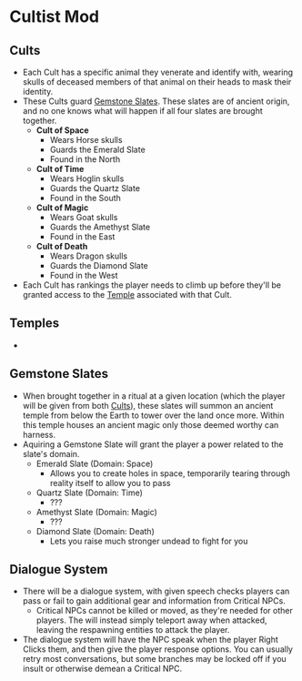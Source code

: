 # Cultist Mod

## Cults
* Each Cult has a specific animal they venerate and identify with, wearing skulls of deceased members of that animal on their heads to mask their identity.
* These Cults guard [Gemstone Slates](#gemstone-slates). These slates are of ancient origin, and no one knows what will happen if all four slates are brought together.
  * **Cult of Space**
    * Wears Horse skulls
    * Guards the Emerald Slate
    * Found in the North
  * **Cult of Time**
    * Wears Hoglin skulls
    * Guards the Quartz Slate
    * Found in the South
  * **Cult of Magic**
    * Wears Goat skulls
    * Guards the Amethyst Slate
    * Found in the East
  * **Cult of Death**
    * Wears Dragon skulls
    * Guards the Diamond Slate
    * Found in the West
* Each Cult has rankings the player needs to climb up before they'll be granted access to the [Temple](#temples) associated with that Cult.

## Temples
* 

## Gemstone Slates
* When brought together in a ritual at a given location (which the player will be given from both [Cults](#cults)), these slates will summon an ancient temple from below the Earth to tower over the land once more. Within this temple houses an ancient magic only those deemed worthy can harness.
* Aquiring a Gemstone Slate will grant the player a power related to the slate's domain.
  * Emerald Slate (Domain: Space)
    * Allows you to create holes in space, temporarily tearing through reality itself to allow you to pass
  * Quartz Slate (Domain: Time)
    * ???
  * Amethyst Slate (Domain: Magic)
    * ???
  * Diamond Slate (Domain: Death)
    * Lets you raise much stronger undead to fight for you

## Dialogue System
* There will be a dialogue system, with given speech checks players can pass or fail to gain additional gear and information from Critical NPCs.
  * Critical NPCs cannot be killed or moved, as they're needed for other players. The will instead simply teleport away when attacked, leaving the respawning entities to attack the player.
* The dialogue system will have the NPC speak when the player Right Clicks them, and then give the player response options. You can usually retry most conversations, but some branches may be locked off if you insult or otherwise demean a Critical NPC.
